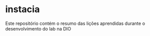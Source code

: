 # instacia
Este repositório contém o resumo das lições aprendidas durante o desenvolvimento do lab na DIO
